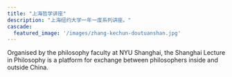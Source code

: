 ```yaml
---
title: "上海哲学讲座"
description: "上海纽约大学一年一度系列讲座。"
cascade:
  featured_image: '/images/zhang-kechun-doutuanshan.jpg'
---
```


Organised by the philosophy faculty at NYU Shanghai, the Shanghai Lecture in Philosophy is a platform for exchange between philosophers inside and outside China.